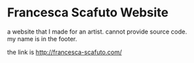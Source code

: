 # Francesca Scafuto Website
a website that I made for an artist.  cannot provide source code.  
my name is in the footer.

the link is http://francesca-scafuto.com/
